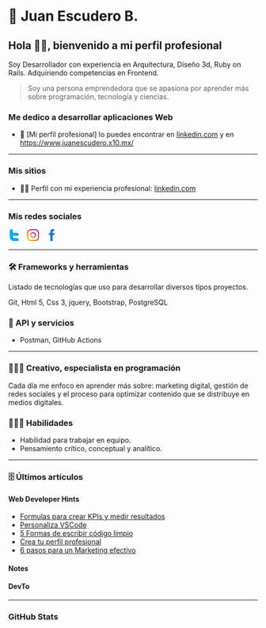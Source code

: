 # 🤖 Juan Escudero B.


## Hola 👋🏻, bienvenido a mi perfil profesional

Soy Desarrollador con experiencia en Arquitectura, Diseño 3d, Ruby on Rails. Adquiriendo competencias en Frontend.

> Soy una persona emprendedora que se apasiona por aprender más sobre programación, tecnología y ciencias. 

### Me dedico a desarrollar aplicaciones Web

- 🤺 [Mi perfil profesional] lo puedes encontrar en [linkedin.com](https://www.linkedin.com/in/juan-carlos-e-0448ab34/) y en https://www.juanescudero.x10.mx/

---

### Mis sitios

- 🥷🏻 Perfil con mi experiencia profesional: [linkedin.com](https://www.linkedin.com/in/juan-carlos-e-0448ab34/)

---

### Mis redes sociales

[<img src='https://github.com/lgzarturo/lgzarturo/raw/master/assets/twitter.png' alt='Twitter' width='24' style='width:24px; margin-right: 10px;'/>](https://twitter.com/master26)
[<img src='https://github.com/lgzarturo/lgzarturo/raw/master/assets/instagram.png' alt='instagram' width='24' style='width:24px; margin-right: 10px;'/>](https://www.instagram.com/jebmaster2600/)
[<img src='https://github.com/lgzarturo/lgzarturo/raw/master/assets/facebook.png' alt='Facebook' width='24' style='width:24px; margin-right: 10px;'/>](https://www.facebook.com/master2600)


---

### 🛠 Frameworks y herramientas

Listado de tecnologías que uso para desarrollar diversos tipos proyectos.

Git, Html 5, Css 3, jquery, Bootstrap, PostgreSQL

### 🚀 API y servicios

-  Postman, GitHub Actions

---

### 👨🏻‍🎨 Creativo, especialista en programación

Cada día me enfoco en aprender más sobre: marketing digital, gestión de redes sociales y el proceso para optimizar contenido que se distribuye en medios digitales.

### 👨🏻‍🚀 Habilidades

- Habilidad para trabajar en equipo.
- Pensamiento crítico, conceptual y analítico.

---

### 🗄 Últimos artículos

#### Web Developer Hints

<!-- BLOG-WDH:START -->
- [Formulas para crear KPIs y medir resultados](https://webdeveloperhints.com/marketing/marketing/marketing-e-commerce-kpi.html)
- [Personaliza VSCode](https://webdeveloperhints.com/tools/vscode-customization.html)
- [5 Formas de escribir código limpio](https://webdeveloperhints.com/develop/5-formas-de-escribir-codigo-limpio.html)
- [Crea tu perfil profesional](https://webdeveloperhints.com/guides/crea-tu-perfil-profesional.html)
- [6 pasos para un Marketing efectivo](https://webdeveloperhints.com/marketing/marketing-efectivo.html)
<!-- BLOG-WDH:END -->

#### Notes

<!-- BLOG-ALG:START -->

<!-- BLOG-ALG:END -->

#### DevTo

---

### GitHub Stats

